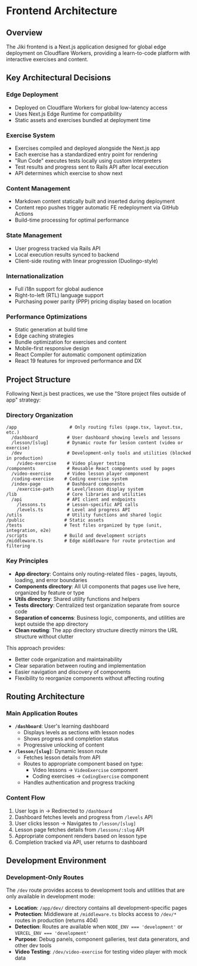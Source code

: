 # Frontend Architecture

## Overview

The Jiki frontend is a Next.js application designed for global edge deployment on Cloudflare Workers, providing a learn-to-code platform with interactive exercises and content.

## Key Architectural Decisions

### Edge Deployment

- Deployed on Cloudflare Workers for global low-latency access
- Uses Next.js Edge Runtime for compatibility
- Static assets and exercises bundled at deployment time

### Exercise System

- Exercises compiled and deployed alongside the Next.js app
- Each exercise has a standardized entry point for rendering
- "Run Code" executes tests locally using custom interpreters
- Test results and progress sent to Rails API after local execution
- API determines which exercise to show next

### Content Management

- Markdown content statically built and inserted during deployment
- Content repo pushes trigger automatic FE redeployment via GitHub Actions
- Build-time processing for optimal performance

### State Management

- User progress tracked via Rails API
- Local execution results synced to backend
- Client-side routing with linear progression (Duolingo-style)

### Internationalization

- Full i18n support for global audience
- Right-to-left (RTL) language support
- Purchasing power parity (PPP) pricing display based on location

### Performance Optimizations

- Static generation at build time
- Edge caching strategies
- Bundle optimization for exercises and content
- Mobile-first responsive design
- React Compiler for automatic component optimization
- React 19 features for improved performance and DX

## Project Structure

Following Next.js best practices, we use the "Store project files outside of app" strategy:

### Directory Organization

```
/app                    # Only routing files (page.tsx, layout.tsx, etc.)
  /dashboard           # User dashboard showing levels and lessons
  /lesson/[slug]       # Dynamic route for lesson content (video or exercise)
  /dev                 # Development-only tools and utilities (blocked in production)
    /video-exercise    # Video player testing
/components            # Reusable React components used by pages
  /video-exercise      # Video lesson player component
  /coding-exercise    # Coding exercise system
  /index-page          # Dashboard components
    /exercise-path     # Level/lesson display system
/lib                   # Core libraries and utilities
  /api                 # API client and endpoints
    /lessons.ts        # Lesson-specific API calls
    /levels.ts         # Level and progress API
/utils                 # Utility functions and shared logic
/public               # Static assets
/tests                # Test files organized by type (unit, integration, e2e)
/scripts              # Build and development scripts
/middleware.ts        # Edge middleware for route protection and filtering
```

### Key Principles

- **App directory**: Contains only routing-related files - pages, layouts, loading, and error boundaries
- **Components directory**: All UI components that pages use live here, organized by feature or type
- **Utils directory**: Shared utility functions and helpers
- **Tests directory**: Centralized test organization separate from source code
- **Separation of concerns**: Business logic, components, and utilities are kept outside the app directory
- **Clean routing**: The app directory structure directly mirrors the URL structure without clutter

This approach provides:

- Better code organization and maintainability
- Clear separation between routing and implementation
- Easier navigation and discovery of components
- Flexibility to reorganize components without affecting routing

## Routing Architecture

### Main Application Routes

- **`/dashboard`**: User's learning dashboard
  - Displays levels as sections with lesson nodes
  - Shows progress and completion status
  - Progressive unlocking of content
- **`/lesson/[slug]`**: Dynamic lesson route
  - Fetches lesson details from API
  - Routes to appropriate component based on type:
    - Video lessons → `VideoExercise` component
    - Coding exercises → `CodingExercise` component
  - Handles authentication and progress tracking

### Content Flow

1. User logs in → Redirected to `/dashboard`
2. Dashboard fetches levels and progress from `/levels` API
3. User clicks lesson → Navigates to `/lesson/[slug]`
4. Lesson page fetches details from `/lessons/:slug` API
5. Appropriate component renders based on lesson type
6. Completion tracked via API, user returns to dashboard

## Development Environment

### Development-Only Routes

The `/dev` route provides access to development tools and utilities that are only available in development mode:

- **Location**: `/app/dev/` directory contains all development-specific pages
- **Protection**: Middleware at `/middleware.ts` blocks access to `/dev/*` routes in production (returns 404)
- **Detection**: Routes are available when `NODE_ENV === 'development'` or `VERCEL_ENV === 'development'`
- **Purpose**: Debug panels, component galleries, test data generators, and other dev tools
- **Video Testing**: `/dev/video-exercise` for testing video player with mock data
